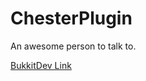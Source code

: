 ChesterPlugin
=============
An awesome person to talk to.

[BukkitDev Link](http://dev.bukkit.org/projects/chester/)
